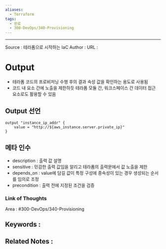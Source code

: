 ```yaml
---
aliases:
  - Terraform
tags:
  - 완료
  - 300-DevOps/340-Provisioning
---
```



---


Source : 테라폼으로 시작하는 IaC
Author : 
URL :

# Output
- 테라폼 코드의 프로비저닝 수행 후의 결과 속성 값을 확인하는 용도로 사용됨
- 코드 내 요소 간에 노출을 제한하듯 테라폼 모듈 간, 워크스페이스 간 데이터 접근 요소로도 활용할 수 있음

## Output 선언
```
output "instance_ip_addr" {
	value = "http://${aws_instance.server.private_ip}"
}
```

## 메타 인수
- description : 출력 값 설명
- sensitive : 민감한 출력 값임을 알리고 테라폼의 출력문에서 값 노출을 제한
- depends_on : value에 담길 값이 특정 구성에 종속성이 있는 경우 생성되는 순서를 임의로 조정
- precondition : 출력 전에 지정된 조건을 검증

### Link of Thoughts
Area : #300-DevOps/340-Provisioning 

Keywords :
- 

Related Notes : 
- 